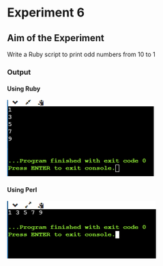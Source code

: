 # Experiment 6

## Aim of the Experiment
Write a Ruby script to print odd numbers from 10 to 1

### Output
#### Using Ruby
![output](exp6_Ruby.png)

#### Using Perl
![output](exp6_Perl.png)


